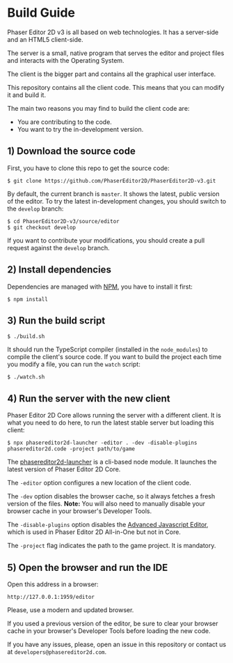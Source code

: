 # Build Guide

Phaser Editor 2D v3 is all based on web technologies. It has a server-side and an HTML5 client-side.

The server is a small, native program that serves the editor and project files and interacts with the Operating System.

The client is the bigger part and contains all the graphical user interface.

This repository contains all the client code. This means that you can modify it and build it.

The main two reasons you may find to build the client code are: 

* You are contributing to the code.
* You want to try the in-development version.


## 1) Download the source code

First, you have to clone this repo to get the source code:

```
$ git clone https://github.com/PhaserEditor2D/PhaserEditor2D-v3.git
```

By default, the current branch is `master`. It shows the latest, public version of the editor. To try the latest in-development changes, you should switch to the `develop` branch:

```
$ cd PhaserEditor2D-v3/source/editor
$ git checkout develop
```

If you want to contribute your modifications, you should create a pull request against the `develop` branch.

## 2) Install dependencies

Dependencies are managed with [NPM](https://www.npmjs.com/), you have to install it first:

```
$ npm install

```

## 3) Run the build script

```
$ ./build.sh
```

It should run the TypeScript compiler (installed in the `node_modules`) to compile the client's source code.
If you want to build the project each time you modify a file, you can run the `watch` script:

```
$ ./watch.sh
```
 
## 4) Run the server with the new client

Phaser Editor 2D Core allows running the server with a different client. It is what you need to do here, to run the latest stable server but loading this client:

```
$ npx phasereditor2d-launcher -editor . -dev -disable-plugins phasereditor2d.code -project path/to/game
```

The [phasereditor2d-launcher](https://www.npmjs.com/package/phasereditor2d-launcher) is a cli-based node module. It launches the latest version of Phaser Editor 2D Core.

The `-editor` option configures a new location of the client code.

The `-dev` option disables the browser cache, so it always fetches a fresh version of the files.  **Note:** You will also need to manually disable your browser cache in your browser's Developer Tools.

The `-disable-plugins` option disables the [Advanced Javascript Editor](https://help.phasereditor2d.com/v3/code-editor/index.html), which is used in Phaser Editor 2D All-in-One but not in Core.

The `-project` flag indicates the path to the game project. It is mandatory.

## 5) Open the browser and run the IDE

Open this address in a browser:

```
http://127.0.0.1:1959/editor
```

Please, use a modern and updated browser.

If you used a previous version of the editor, be sure to clear your browser cache in your browser's Developer Tools before loading the new code.

If you have any issues, please, open an issue in this repository or contact us at `developers@phasereditor2d.com`. 